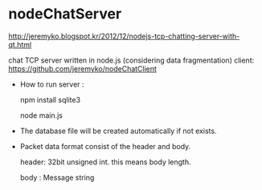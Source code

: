 nodeChatServer
==============
http://jeremyko.blogspot.kr/2012/12/nodejs-tcp-chatting-server-with-qt.html

chat TCP server written in node.js (considering data fragmentation)
client: https://github.com/jeremyko/nodeChatClient


- How to run server :

    npm install sqlite3

    node main.js

- The database file will be created automatically if not exists.


- Packet data format consist of the header and body.

  header: 32bit unsigned int. this means body length.
  
  body  : Message string


 
